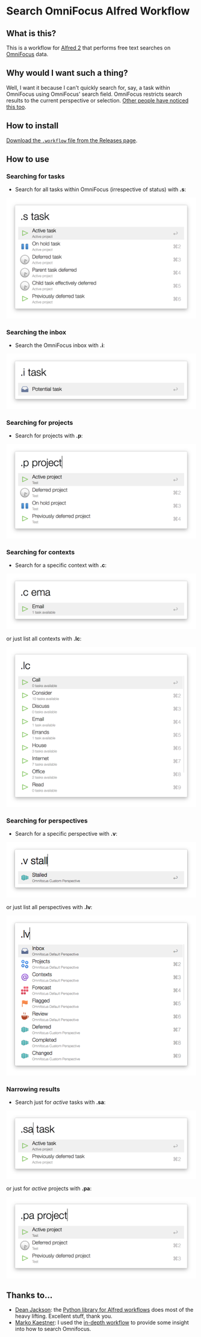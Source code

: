 # Search OmniFocus Alfred Workflow

## What is this?

This is a workflow for [Alfred 2](http://www.alfredapp.com/) that performs free text searches on [OmniFocus](http://www.omnigroup.com/omnifocus) data.

## Why would I want such a thing?

Well, I want it because I can't quickly search for, say, a task within OmniFocus using OmniFocus' search field. OmniFocus restricts search results to the current perspective or selection. [Other people have noticed this too](https://discourse.omnigroup.com/t/how-to-search-all-content-a-via-changed-perspective/366).

## How to install

[Download the `.workflow` file from the Releases page](https://github.com/rhydlewis/search-omnifocus/releases/).

## How to use

### Searching for tasks

* Search for all tasks within OmniFocus (irrespective of status) with **.s**:

![](search-for-tasks.png)

### Searching the inbox

* Search the OmniFocus inbox with **.i**:

![](search-inbox.png)

### Searching for projects

* Search for projects with **.p**:

![](search-for-project.png)

### Searching for contexts

* Search for a specific context with **.c**:

![](search-for-context.png)

or just list all contexts with **.lc**:

![](list-contexts.png)

### Searching for perspectives

* Search for a specific perspective with **.v**:

![](search-for-perspectives.png)

or just list all perspectives with **.lv**:

![](list-perspectives.png)

### Narrowing results

* Search just for *active* tasks with **.sa**:

![](search-for-active-tasks.png)

or just for *active* projects with **.pa**:

![](search-for-active-projects.png)

## Thanks to...

* [Dean Jackson](https://github.com/deanishe): the [Python library for Alfred workflows](https://github.com/deanishe/alfred-workflow) does most of the heavy lifting. Excellent stuff, thank you.
* [Marko Kaestner](https://github.com/markokaestner): I used the [in-depth workflow](https://github.com/markokaestner/of-task-actions) to provide some insight into how to search Omnifocus.


